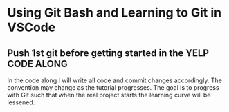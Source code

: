# Using Git Bash and Learning to Git in VSCode

## Push 1st git before getting started in the YELP CODE ALONG

In the code along I will write all code and commit changes accordingly.
The convention may change as the tutorial progresses. The goal is to progress with Git such that when the real project starts the learning curve will be lessened.
